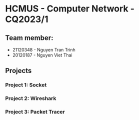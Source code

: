 # HCMUS - Computer Network - CQ2023/1
## Team member:
- 21120348 - Nguyen Tran Trinh
- 20120187 - Nguyen Viet Thai
 
## Projects
### Project 1: Socket
### Project 2: Wireshark
### Project 3: Packet Tracer
